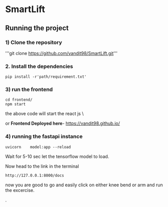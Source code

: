 # SmartLift

## Running the project
### 1) Clone the repository
'''git clone https://github.com/vandit98/SmartLift.git'''


### 2. Install the dependencies

```
pip install -r'path/requirement.txt'
```
### 3) run the frontend
```
cd frontend/ 
npm start   
```

 the above code will start the react js \
 
 or __Frontend Deployed here__- https://vandit98.github.io/
 
###  4) running the fastapi instance

 ```
uvicorn    model:app --reload
```
  Wait for 5-10 sec let the tensorflow model to load.

Now head to the link in the terminal

 ```
http://127.0.0.1:8000/docs
```
 now you are good to go and easily click on either knee bend or arm and run the excercise. 


. 
